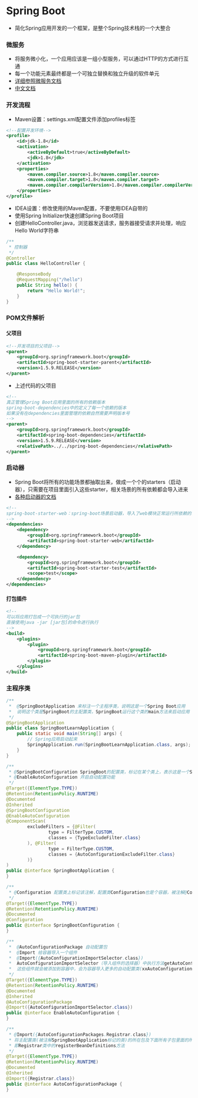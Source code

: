 # Spring Boot

* 简化Spring应用开发的一个框架，是整个Spring技术栈的一个大整合

### 微服务

* 将服务微小化，一个应用应该是一组小型服务，可以通过HTTP的方式进行互通
* 每一个功能元素最终都是一个可独立替换和独立升级的软件单元
* [详细参照微服务文档](https://martinfowler.com/articles/microservices.html#MicroservicesAndSoa)
* [中文文档](http://blog.cuicc.com/blog/2015/07/22/microservices/)

### 开发流程

* Maven设置：settings.xml配置文件添加profiles标签

```xml
<!--配置开发环境-->
<profile>
    <id>jdk-1.8</id>
    <activation>
        <activeByDefault>true</activeByDefault>
        <jdk>1.8</jdk>
    </activation>
    <properties>
        <maven.compiler.source>1.8</maven.compiler.source>
        <maven.compiler.target>1.8</maven.compiler.target>
        <maven.compiler.compilerVersion>1.8</maven.compiler.compilerVersion>
    </properties>
</profile>
```

* IDEA设置：修改使用的Maven配置，不要使用IDEA自带的
* 使用Spring Initializer快速创建Spring Boot项目
* 创建HelloController.java，浏览器发送请求，服务器接受请求并处理，响应Hello World字符串

````java
/**
 * 控制器
 */
@Controller
public class HelloController {

    @ResponseBody
    @RequestMapping("/hello")
    public String hello() {
        return "Hello World!";
    }
}
````

### POM文件解析

#### 父项目

```xml
<!--开发项目的父项目-->
<parent>
    <groupId>org.springframework.boot</groupId>
    <artifactId>spring-boot-starter-parent</artifactId>
    <version>1.5.9.RELEASE</version>
</parent>
```

* 上述代码的父项目

```xml
<!--
真正管理Spring Boot应用里面的所有的依赖版本
spring-boot-dependencies中的定义了每一个依赖的版本
如果没有在dependencies里面管理的依赖自然需要声明版本号
-->
<parent>
    <groupId>org.springframework.boot</groupId>
    <artifactId>spring-boot-dependencies</artifactId>
    <version>1.5.9.RELEASE</version>
    <relativePath>../../spring-boot-dependencies</relativePath>
</parent>
```

### 启动器

* Spring Boot将所有的功能场景都抽取出来，做成一个个的starters（启动器），只需要在项目里面引入这些starter，相关场景的所有依赖都会导入进来
* [各种启动器的文档](https://docs.spring.io/spring-boot/docs/2.4.4/reference/html/using-spring-boot.html#using-boot-starter)

```xml
<!--
spring-boot-starter-web：spring-boot场景启动器，导入了web模块正常运行所依赖的组件
-->
<dependencies>
    <dependency>
        <groupId>org.springframework.boot</groupId>
        <artifactId>spring-boot-starter-web</artifactId>
    </dependency>

    <dependency>
        <groupId>org.springframework.boot</groupId>
        <artifactId>spring-boot-starter-test</artifactId>
        <scope>test</scope>
    </dependency>
</dependencies>
```

#### 打包插件

```xml
<!--
可以将应用打包成一个可执行的jar包
直接使用java -jar [jar包]的命令进行执行
-->
<build>
    <plugins>
        <plugin>
            <groupId>org.springframework.boot</groupId>
            <artifactId>spring-boot-maven-plugin</artifactId>
        </plugin>
    </plugins>
</build>
```

### 主程序类

```java
/**
 *  @SpringBootApplication 来标注一个主程序类，说明这是一个Spring Boot应用
 *  说明这个类是SpringBoot的主配置类，SpringBoot运行这个类的main方法来启动应用
 */
@SpringBootApplication
public class SpringBootLearnApplication {
    public static void main(String[] args) {
        // Spring应用启动起来
        SpringApplication.run(SpringBootLearnApplication.class, args);
    }
}
```

```java
/**
 * @SpringBootConfiguration SpringBoot的配置类，标记在某个类上，表示这是一个SpringBoot的配置类
 * @EnableAutoConfiguration 开启自动配置功能
 */
@Target({ElementType.TYPE})
@Retention(RetentionPolicy.RUNTIME)
@Documented
@Inherited
@SpringBootConfiguration
@EnableAutoConfiguration
@ComponentScan(
        excludeFilters = {@Filter(
                type = FilterType.CUSTOM,
                classes = {TypeExcludeFilter.class}
        ), @Filter(
                type = FilterType.CUSTOM,
                classes = {AutoConfigurationExcludeFilter.class}
        )}
)
public @interface SpringBootApplication {
}
```

```java
/**
 * @Configuration 配置类上标记该注解，配置类Configuration也是个容器，被注解@Component标记
 */
@Target({ElementType.TYPE})
@Retention(RetentionPolicy.RUNTIME)
@Documented
@Configuration
public @interface SpringBootConfiguration {
}
```

```java
/**
 *  @AutoConfigurationPackage 自动配置包
 *  @Import 给容器导入一个组件
 *  @Import({AutoConfigurationImportSelector.class})
 *  AutoConfigurationImportSelector（导入组件的选择器）中执行方法getAutoConfigurationEntry，执行方法getCandidateConfigurations将所有需要导入的组件以全类名的方式返回，
 *  这些组件就会被添加到容器中，会为容器导入更多的自动配置类(xxAutoConfiguration)，这就是给容器导入该场景下所有的组件，并配置好这些组件
 */
@Target({ElementType.TYPE})
@Retention(RetentionPolicy.RUNTIME)
@Documented
@Inherited
@AutoConfigurationPackage
@Import({AutoConfigurationImportSelector.class})
public @interface EnableAutoConfiguration {
}
```

```java
/**
 * @Import({AutoConfigurationPackages.Registrar.class})
 * 将主配置类(被注解SpringBootApplication标记的类)的所在包及下面所有子包里面的所有组件扫描到Spring容器中
 * 即Registrar类中的registerBeanDefinitions方法
 */
@Target({ElementType.TYPE})
@Retention(RetentionPolicy.RUNTIME)
@Documented
@Inherited
@Import({Registrar.class})
public @interface AutoConfigurationPackage {
}
```
